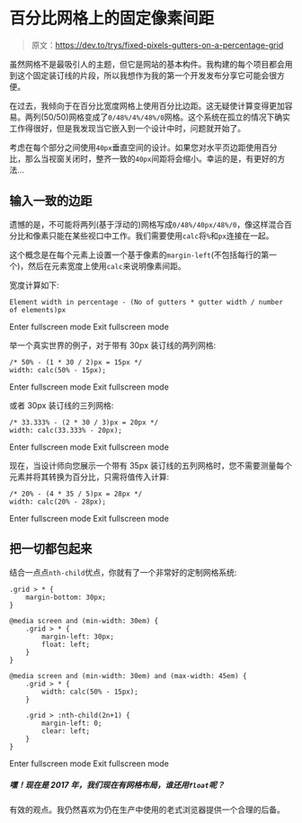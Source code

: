 # 百分比网格上的固定像素间距

> 原文：<https://dev.to/trys/fixed-pixels-gutters-on-a-percentage-grid>

虽然网格不是最吸引人的主题，但它是网站的基本构件。我构建的每个项目都会用到这个固定装订线的片段，所以我想作为我的第一个开发发布分享它可能会很方便。

在过去，我倾向于在百分比宽度网格上使用百分比边距。这无疑使计算变得更加容易。两列(50/50)网格变成了`0/48%/4%/48%/0`网格。这个系统在孤立的情况下确实工作得很好，但是我发现当它嵌入到一个设计中时，问题就开始了。

考虑在每个部分之间使用`40px`垂直空间的设计。如果您对水平页边距使用百分比，那么当视窗关闭时，整齐一致的`40px`间距将会缩小。幸运的是，有更好的方法...

## 输入一致的边距

遗憾的是，不可能将两列(基于浮动的)网格写成`0/48%/40px/48%/0`，像这样混合百分比和像素只能在某些视口中工作。我们需要使用`calc`将`%`和`px`连接在一起。

这个概念是在每个元素上设置一个基于像素的`margin-left`(不包括每行的第一个)，然后在元素宽度上使用`calc`来说明像素间距。

宽度计算如下:

```
Element width in percentage - (No of gutters * gutter width / number of elements)px 
```

Enter fullscreen mode Exit fullscreen mode

举一个真实世界的例子，对于带有 30px 装订线的两列网格:

```
/* 50% - (1 * 30 / 2)px = 15px */
width: calc(50% - 15px); 
```

Enter fullscreen mode Exit fullscreen mode

或者 30px 装订线的三列网格:

```
/* 33.333% - (2 * 30 / 3)px = 20px */
width: calc(33.333% - 20px); 
```

Enter fullscreen mode Exit fullscreen mode

现在，当设计师向您展示一个带有 35px 装订线的五列网格时，您不需要测量每个元素并将其转换为百分比，只需将值传入计算:

```
/* 20% - (4 * 35 / 5)px = 28px */
width: calc(20% - 28px); 
```

Enter fullscreen mode Exit fullscreen mode

## 把一切都包起来

结合一点点`nth-child`优点，你就有了一个非常好的定制网格系统:

```
.grid > * {
    margin-bottom: 30px;
}

@media screen and (min-width: 30em) {
    .grid > * {
        margin-left: 30px;
        float: left;
    }
}

@media screen and (min-width: 30em) and (max-width: 45em) {
    .grid > * {
        width: calc(50% - 15px);
    }

    .grid > :nth-child(2n+1) {
        margin-left: 0;
        clear: left;
    }
} 
```

Enter fullscreen mode Exit fullscreen mode

##### 嘿！现在是 2017 年，我们现在有网格布局，谁还用`float`呢？

有效的观点。我仍然喜欢为仍在生产中使用的老式浏览器提供一个合理的后备。